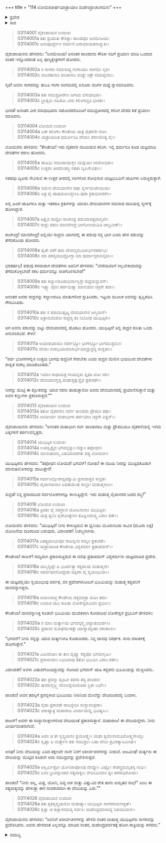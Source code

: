 +++
title = "114 ಲೋಮಶತೀರ್ಥಯಾತ್ರಾಯಾಂ ಮಹೇಂದ್ರಾಚಲಗಮನಃ"
+++

<details><summary>ಪ್ರವೇಶ</summary>


।।   ಓಂ ಓಂ ನಮೋ ನಾರಾಯಣಾಯ।।   ಶ್ರೀ ವೇದವ್ಯಾಸಾಯ ನಮಃ ।।

ಶ್ರೀ ಕೃಷ್ಣದ್ವೈಪಾಯನ ವೇದವ್ಯಾಸ ವಿರಚಿತ  

**ಶ್ರೀ ಮಹಾಭಾರತ**

**ಆರಣ್ಯಕ ಪರ್ವ**

**ತೀರ್ಥಯಾತ್ರಾ ಪರ್ವ**

**ಅಧ್ಯಾಯ 114**

</details>


<details><summary>ಸಾರ</summary>

ವೈತರಣೀ ನದಿಯ ಮಹಾತ್ಮೆ (1-26).

</details>



> 03114001 ವೈಶಂಪಾಯನ ಉವಾಚ।  
03114001a ತತಃ ಪ್ರಯಾತಃ ಕೌಶಿಕ್ಯಾಃ ಪಾಂಡವೋ ಜನಮೇಜಯ।  
03114001c ಆನುಪೂರ್ವ್ಯೇಣ ಸರ್ವಾಣಿ ಜಗಾಮಾಯತನಾನ್ಯುತ।।

ವೈಶಂಪಾಯನನು ಹೇಳಿದನು: “ಜನಮೇಜಯ! ಅನಂತರ ಪಾಂಡವನು ಕೌಶಿಕೀ ನದಿಗೆ ಪ್ರಯಾಣ ಮಾಡಿ ಒಂದಾದ ನಂತರ ಇನ್ನೊಂದರಂತೆ ಎಲ್ಲ ಪುಣ್ಯಕ್ಷೇತ್ರಗಳಿಗೆ ಹೋದನು.

> 03114002a ಸ ಸಾಗರಂ ಸಮಾಸಾದ್ಯ ಗಂಗಾಯಾಃ ಸಂಗಮೇ ನೃಪ।  
03114002c ನದೀಶತಾನಾಂ ಪಂಚಾನಾಂ ಮಧ್ಯೇ ಚಕ್ರೇ ಸಮಾಪ್ಲವಂ।।

ನೃಪ! ಅವನು ಸಾಗರವನ್ನು ತಲುಪಿ ಗಂಗಾ ಸಂಗಮದಲ್ಲಿ ಐನೂರು ನದಿಗಳ ಮಧ್ಯೆ ಸ್ನಾನಮಾಡಿದನು.

> 03114003a ತತಃ ಸಮುದ್ರತೀರೇಣ ಜಗಾಮ ವಸುಧಾಧಿಪಃ।  
03114003c ಭ್ರಾತೃಭಿಃ ಸಹಿತೋ ವೀರಃ ಕಲಿಂಗಾನ್ಪ್ರತಿ ಭಾರತ।।

ಭಾರತ! ಅನಂತರ ವೀರ ವಸುಧಾಧಿಪನು ಸಹೋದರರೊಂದಿಗೆ ಸಮುದ್ರತೀರದಲ್ಲಿ ಕಲಿಂಗ ದೇಶದ ಕಡೆ ಪ್ರಯಾಣ ಮಾಡಿದನು.

> 03114004 ಲೋಮಶ ಉವಾಚ।  
03114004a ಏತೇ ಕಲಿಂಗಾಃ ಕೌಂತೇಯ ಯತ್ರ ವೈತರಣೀ ನದೀ।  
03114004c ಯತ್ರಾಯಜತ ಧರ್ಮೋಽಪಿ ದೇವಾಂ ಶರಣಮೇತ್ಯ ವೈ।।

ಲೋಮಶನು ಹೇಳಿದನು: “ಕೌಂತೇಯ! ಇದು ವೈತರಣೀ ನದಿಯಿರುವ ಕಲಿಂಗ. ಇಲ್ಲಿ ಧರ್ಮನೂ ಕೂಡ ಯಜ್ಞಮಾಡಿ ದೇವತೆಗಳ ಶರಣು ಹೋದನು.

> 03114005a ಋಷಿಭಿಃ ಸಮುಪಾಯುಕ್ತಂ ಯಜ್ಞಿಯಂ ಗಿರಿಶೋಭಿತಂ।  
03114005c ಉತ್ತರಂ ತೀರಮೇತದ್ಧಿ ಸತತಂ ದ್ವಿಜಸೇವಿತಂ।।

ಸತತವೂ ದ್ವಿಜರು ಸೇವಿಸುವ ಈ ಉತ್ತರ ತೀರದಲ್ಲಿ ಗಿರಿಗಳಿಂದ ಶೋಭಿಸುವ ಯಜ್ಞಭೂಮಿಗೆ ಋಷಿಗಳು ಬರುತ್ತಿರುತ್ತಾರೆ.

> 03114006a ಸಮೇನ ದೇವಯಾನೇನ ಪಥಾ ಸ್ವರ್ಗಮುಪೇಯುಷಃ।  
03114006c ಅತ್ರ ವೈ ಋಷಯೋಽನ್ಯೇಽಪಿ ಪುರಾ ಕ್ರತುಭಿರೀಜಿರೇ।।

ಅಲ್ಲಿ ಹಿಂದೆ ಋಷಿಗಳೂ ಮತ್ತು ಇತರರೂ ಕ್ರತುಗಳನ್ನು ಯಾಜಿಸಿ ದೇವಯಾನಗಳ ಸಮನಾದ ದಾರಿಯಲ್ಲಿ ಸ್ವರ್ಗಕ್ಕೆ ಹೋಗಿದ್ದಾರೆ.

> 03114007a ಅತ್ರೈವ ರುದ್ರೋ ರಾಜೇಂದ್ರ ಪಶುಮಾದತ್ತವಾನ್ಮಖೇ।   
03114007c ರುದ್ರಃ ಪಶುಂ ಮಾನವೇಂದ್ರ ಭಾಗೋಽಯಮಿತಿ ಚಾಬ್ರವೀತ್।।

ರಾಜೇಂದ್ರ! ಮಾನವೇಂದ್ರ! ಅಲ್ಲಿಯೇ ರುದ್ರನು ಯಾಗದಲ್ಲಿ ಈ ಪಶುವು ನನ್ನ ಭಾಗ ಎಂದು ಹೇಳಿ ಪಶುವನ್ನು ತೆಗೆದಕೊಂಡು ಹೋದನು.

> 03114008a ಹೃತೇ ಪಶೌ ತದಾ ದೇವಾಸ್ತಮೂಚುರ್ಭರತರ್ಷಭ।  
03114008c ಮಾ ಪರಸ್ವಮಭಿದ್ರೋಗ್ಧಾ ಮಾ ಧರ್ಮಾನ್ಸಕಲಾನ್ನಶೀಃ।।

ಭರತರ್ಷಭ! ಪಶುವು ಕಳವಾದಾಗ ದೇವತೆಗಳು ಅವನಿಗೆ ಹೇಳಿದರು: “ಬೇರೆಯವರಿಗೆ ಸಲ್ಲಬೇಕಾದುದನ್ನು ತೆಗೆದುಕೊಳ್ಳಬೇಡ! ಸಕಲ ಧರ್ಮವನ್ನೂ ನಾಶಗೊಳಿಸಬೇಡ!”

> 03114009a ತತಃ ಕಲ್ಯಾಣರೂಪಾಭಿರ್ವಾಗ್ಭಿಸ್ತೇ ರುದ್ರಮಸ್ತುವನ್।   
03114009c ಇಷ್ಟ್ಯಾ ಚೈನಂ ತರ್ಪಯಿತ್ವಾ ಮಾನಯಾಂ ಚಕ್ರಿರೇ ತದಾ।।

ಅನಂತರ ಅವರು ರುದ್ರನನ್ನು ಕಲ್ಯಾಣರೂಪಿ ಮಾತುಗಳಿಂದ ಸ್ತುತಿಸಿದರು. ಇಷ್ಟಿಯ ಮೂಲಕ ಅವನನ್ನು ತೃಪ್ತಿಪಡಿಸಿ ಗೌರವಿಸಿದರು.

> 03114010a ತತಃ ಸ ಪಶುಮುತ್ಸೃಜ್ಯ ದೇವಯಾನೇನ ಜಗ್ಮಿವಾನ್।  
03114010c ಅತ್ರಾನುವಂಶೋ ರುದ್ರಸ್ಯ ತಂ ನಿಬೋಧ ಯುಧಿಷ್ಠಿರ।।

ಆಗ ಅವನು ಪಶುವನ್ನು ಬಿಟ್ಟು ದೇವಯಾನದಲ್ಲಿ ಹೊರಟು ಹೋದನು. ಯುಧಿಷ್ಠಿರ! ಅಲ್ಲಿ ರುದ್ರನ ಕುರಿತು ಒಂದು ಅನುವಂಶವಿದೆ. ಕೇಳು!

> 03114011a ಅಯಾತಯಾಮಂ ಸರ್ವೇಭ್ಯೋ ಭಾಗೇಭ್ಯೋ ಭಾಗಮುತ್ತಮಂ।  
03114011c ದೇವಾಃ ಸಂಕಲ್ಪಯಾಮಾಸುರ್ಭಯಾದ್ರುದ್ರಸ್ಯ ಶಾಶ್ವತಂ।।

“ಸರ್ವ ಭೋಗಗಳಲ್ಲಿನ ಉತ್ತಮ ಭಾಗವು ರುದ್ರನಿಗೆ ಸೇರಬೇಕು ಎಂದು ರುದ್ರನ ಮೇಲಿನ ಭಯದಿಂದ ದೇವತೆಗಳು ಶಾಶ್ವತ ಸಂಕಲ್ಪ ಮಾಡಿಕೊಂಡರು.”

> 03114012a ಇಮಾಂ ಗಾಥಾಮತ್ರ ಗಾಯನ್ನಪಃ ಸ್ಪೃಶತಿ ಯೋ ನರಃ।  
03114012c ದೇವಯಾನಸ್ತಸ್ಯ ಪಂಥಾಶ್ಚಕ್ಷುಶ್ಚೈವ ಪ್ರಕಾಶತೇ।।

ನೀರನ್ನು ಮುಟ್ಟಿ ಈ ಶ್ಲೋಕವನ್ನು ಯಾವ ನರನು ಹಾಡುತ್ತಾನೋ ಅವನು ದೇವಯಾನದಲ್ಲಿ ಪ್ರಯಾಣಿಸುತ್ತಾನೆ ಮತ್ತು ಅವನ ಕಣ್ಣುಗಳು ಪ್ರಕಾಶಿಸುತ್ತವೆ.””

> 03114013 ವೈಶಂಪಾಯನ ಉವಾಚ।  
03114013a ತತೋ ವೈತರಣೀಂ ಸರ್ವೇ ಪಾಂಡವಾ ದ್ರೌಪದೀ ತಥಾ।  
03114013c ಅವತೀರ್ಯ ಮಹಾಭಾಗಾ ತರ್ಪಯಾಂ ಚಕ್ರಿರೇ ಪಿತೄನ್।।

ವೈಶಂಪಾಯನನು ಹೇಳಿದನು: “ಅನಂತರ ಮಹಾಭಾಗ ಸರ್ವ ಪಾಂಡವರೂ ಮತ್ತು ದ್ರೌಪದಿಯೂ ವೈತರಣಿಯಲ್ಲಿ ಇಳಿದು ಪಿತೃಗಳಿಗೆ ತರ್ಪಣವನ್ನಿತ್ತರು.

> 03114014 ಯುಧಿಷ್ಠಿರ ಉವಾಚ।  
03114014a ಉಪಸ್ಪೃಶ್ಯೈವ ಭಗವನ್ನಸ್ಯಾಂ ನದ್ಯಾಂ ತಪೋಧನ।  
03114014c ಮಾನುಷಾದಸ್ಮಿ ವಿಷಯಾದಪೇತಃ ಪಶ್ಯ ಲೋಮಶ।।

ಯುಧಿಷ್ಠಿರನು ಹೇಳಿದನು: “ತಪೋಧನ ಲೋಮಶ! ಭಗವನ್! ನೋಡು! ಈ ನದಿಯ ನೀರನ್ನು ಮುಟ್ಟಿದಕೂಡಲೇ ಮಾನುಷಲೋಕವನ್ನು ದಾಟುತ್ತೇನೆ!

> 03114015a ಸರ್ವಾಽಲ್ಲೋಕಾನ್ಪ್ರಪಶ್ಯಾಮಿ ಪ್ರಸಾದಾತ್ತವ ಸುವ್ರತ।  
03114015c ವೈಖಾನಸಾನಾಂ ಜಪತಾಮೇಷ ಶಬ್ಧೋ ಮಹಾತ್ಮನಾಂ।।

ಸುವ್ರತ! ನಿನ್ನ ಪ್ರಸಾದದಿಂದ ಸರ್ವಲೋಕಗಳನ್ನೂ ಕಾಣುತ್ತಿದ್ದೇನೆ. ಇದು ಮಹಾತ್ಮ ವೈಖಾನಸರ ಜಪದ ಶಬ್ಧ!”

> 03114016 ಲೋಮಶ ಉವಾಚ।  
03114016a ತ್ರಿಶತಂ ವೈ ಸಹಸ್ರಾಣಿ ಯೋಜನಾನಾಂ ಯುಧಿಷ್ಠಿರ।  
03114016c ಯತ್ರ ಧ್ವನಿಂ ಶೃಣೋಷ್ಯೇನಂ ತೂಷ್ಣೀಮಾಸ್ಸ್ವ ವಿಶಾಂ ಪತೇ।।

ಲೋಮಶನು ಹೇಳಿದನು: “ಯುಧಿಷ್ಠಿರ! ನೀನು ಕೇಳುತ್ತಿರುವ ಈ ಧ್ವನಿಯು ಮೂರುನೂರು ಸಾವಿರ (ಮೂರು ಲಕ್ಷ) ಯೋಜನೆಯ ದೂರದಿಂದ ಬರುವುದು. ವಿಶಾಂಪತೇ! ನಿಃಶಬ್ಧನಾಗಿರು.

> 03114017a ಏತತ್ಸ್ವಯಂಭುವೋ ರಾಜನ್ವನಂ ರಮ್ಯಂ ಪ್ರಕಾಶತೇ।   
03114017c ಯತ್ರಾಯಜತ ಕೌಂತೇಯ ವಿಶ್ವಕರ್ಮಾ ಪ್ರತಾಪವಾನ್।।

ಕೌಂತೇಯ! ರಾಜನ್! ರಮ್ಯವಾಗಿ ಪ್ರಕಾಶಿಸುತ್ತಿರುವ ಈ ವನವು ಪ್ರತಾಪವಾನ್ ವಿಶ್ವಕರ್ಮನು ಯಜ್ಞಮಾಡಿದ ಪ್ರದೇಶ.

> 03114018a ಯಸ್ಮಿನ್ಯಜ್ಞೇ ಹಿ ಭೂರ್ದತ್ತಾ ಕಶ್ಯಪಾಯ ಮಹಾತ್ಮನೇ।  
03114018c ಸಪರ್ವತವನೋದ್ದೇಶಾ ದಕ್ಷಿಣಾ ವೈ ಸ್ವಯಂಭುವಾ।।

ಈ ಯಜ್ಞದಲ್ಲಿಯೇ ಸ್ವಯಂಭುವು ಪರ್ವತ, ವನ ಪ್ರದೇಶಗಳೊಂದಿಗೆ ಭೂಮಿಯನ್ನು ಮಹಾತ್ಮ ಕಶ್ಯಪನಿಗೆ ದಾನವನ್ನಾಗಿತ್ತನು.

> 03114019a ಅವಾಸೀದಚ್ಚ ಕೌಂತೇಯ ದತ್ತಮಾತ್ರಾ ಮಹೀ ತದಾ।  
03114019c ಉವಾಚ ಚಾಪಿ ಕುಪಿತಾ ಲೋಕೇಶ್ವರಮಿದಂ ಪ್ರಭುಂ।।

ಕೌಂತೇಯ! ದಾನವನ್ನಾಗಿತ್ತ ಕೂಡಲೇ ಭೂಮಿಯು ದುಃಖಿತಳಾಗಿ ಕೋಪದಿಂದ ಲೋಕೇಶ್ವರ ಪ್ರಭುವಿಗೆ ಹೇಳಿದಳು:

> 03114020a ನ ಮಾಂ ಮರ್ತ್ಯಾಯ ಭಗವನ್ಕಸ್ಮೈ ಚಿದ್ದಾತುಮರ್ಹಸಿ।   
03114020c ಪ್ರದಾನಂ ಮೋಘಮೇತತ್ತೇ ಯಾಸ್ಯಾಮ್ಯೇಷಾ ರಸಾತಲಂ।।

“ಭಗವನ್! ನೀನು ನನ್ನನ್ನು ಯಾವ ಮರ್ತ್ಯನಿಗೂ ಕೊಡಬಾರದು. ನಿನ್ನ ದಾನವು ನಿರರ್ಥಕ. ನಾನು ರಸಾತಳಕ್ಕೆ ಹೋಗುತ್ತೇನೆ.”

> 03114021a ವಿಷೀದಂತೀಂ ತು ತಾಂ ದೃಷ್ಟ್ವಾ ಕಶ್ಯಪೋ ಭಗವಾನೃಷಿಃ।  
03114021c ಪ್ರಸಾದಯಾಂ ಬಭೂವಾಥ ತತೋ ಭೂಮಿಂ ವಿಶಾಂ ಪತೇ।।

ವಿಶಾಂಪತೇ! ಅವಳು ವಿಷಾದಗೊಂಡಿದ್ದುದನ್ನು ನೋಡಿದ ಭಗವಾನ್ ಋಷಿ ಕಶ್ಯಪನು ಭೂಮಿಯನ್ನು ಮೆಚ್ಚಿಸಿದನು.

> 03114022a ತತಃ ಪ್ರಸನ್ನಾ ಪೃಥಿವೀ ತಪಸಾ ತಸ್ಯ ಪಾಂಡವ।  
03114022c ಪುನರುನ್ಮಜ್ಜ್ಯ ಸಲಿಲಾದ್ವೇದೀರೂಪಾ ಸ್ಥಿತಾ ಬಭೌ।।

ಪಾಂಡವ! ಅವನ ತಪಸ್ಸಿಗೆ ಪ್ರಸನ್ನಳಾದ ಭೂಮಿಯು ನೀರಿನಿಂದ ಮೇಲೆದ್ದು ವೇದಿರೂಪದಲ್ಲಿ ಬಂದಳು.

> 03114023a ಸೈಷಾ ಪ್ರಕಾಶತೇ ರಾಜನ್ವೇದೀ ಸಂಸ್ಥಾನಲಕ್ಷಣಾ।   
03114023c ಆರುಹ್ಯಾತ್ರ ಮಹಾರಾಜ ವೀರ್ಯವಾನ್ವೈ ಭವಿಷ್ಯಸಿ।।

ರಾಜನ್! ಅವಳೇ ಈ ಸಂಸ್ಥಾನಲಕ್ಷಣಗಳಿಂದ ವೇದಿಯಂತೆ ಪ್ರಕಾಶಿಸುತ್ತಾಳೆ. ಮಹಾರಾಜ! ಈ ವೇದಿಯನ್ನೇರು. ನೀನು ವೀರ್ಯವಂತನಾಗುವೆ.

> 03114024a ಅಹಂ ಚ ತೇ ಸ್ವಸ್ತ್ಯಯನಂ ಪ್ರಯೋಕ್ಷ್ಯೇ।
	ಯಥಾ ತ್ವಮೇನಾಮಧಿರೋಕ್ಷ್ಯಸೇಽದ್ಯ।  
> 03114024c ಸ್ಪೃಷ್ಟಾ ಹಿ ಮರ್ತ್ಯೇನ ತತಃ ಸಮುದ್ರಂ।
	ಏಷಾ ವೇದೀ ಪ್ರವಿಶತ್ಯಾಜಮೀಢ।।  

ಅನಘ! ನೀನು ವೇದಿಯನ್ನು ಏರಿದ ತಕ್ಷಣವೇ ನಾನೇ ನಿನಗೆ ಆಶೀರ್ವಚನಗಳನ್ನು ನೀಡುವೆ. ಅಜಮೀಢ! ಮರ್ತ್ಯನು ಈ ವೇದಿಯನ್ನು ಮುಟ್ಟಿದ ಕೂಡಲೇ ಅದು ಸಮುದ್ರವನ್ನು ಪ್ರವೇಶಿಸುತ್ತದೆ.

> 03114025a ಅಗ್ನಿರ್ಮಿತ್ರೋ ಯೋನಿರಾಪೋಽಥ ದೇವ್ಯೋ।
	ವಿಷ್ಣೋ ರೇತಸ್ತ್ವಮಮೃತಸ್ಯ ನಾಭಿಃ।  
> 03114025c ಏವಂ ಬ್ರುವನ್ಪಾಂಡವ ಸತ್ಯವಾಕ್ಯಂ।
	ವೇದೀಮಿಮಾಂ ತ್ವಂ ತರಸಾಧಿರೋಹ।।  

ಪಾಂಡವ! “ನೀನು ಅಗ್ನಿ, ಮಿತ್ರ, ಯೋನಿ, ದಿವ್ಯ ಆಪ ಮತ್ತು ವಿಷ್ಣುವಿನ ರೇತ ಹಾಗು ಅಮೃತದ ನಾಭಿ!” ಎಂಬ ಈ ಸತ್ಯವಾಕ್ಯವನ್ನು ಹೇಳುತ್ತಾ ಈಗ ಸಾವಕಾಶವಾಗಿ ಈ ವೇದಿಯನ್ನು ಏರು.””

> 03114026 ವೈಶಂಪಾಯನ ಉವಾಚ।  
03114026a ತತಃ ಕೃತಸ್ವಸ್ತ್ಯಯನೋ ಮಹಾತ್ಮಾ।
	ಯುಧಿಷ್ಠಿರಃ ಸಾಗರಗಾಮಗಚ್ಚತ್।  
> 03114026c ಕೃತ್ವಾ ಚ ತಚ್ಚಾಸನಮಸ್ಯ ಸರ್ವಂ।
	ಮಹೇಂದ್ರಮಾಸಾದ್ಯ ನಿಶಾಮುವಾಸ।।  

ವೈಶಂಪಾಯನನು ಹೇಳಿದನು: “ಅವನಿಗೆ ಆಶೀರ್ವಚನಗಳನ್ನು ಹೇಳಿದ ನಂತರ ಮಹಾತ್ಮ ಯುಧಿಷ್ಠಿರನು ಸಾಗರವನ್ನು ಪ್ರವೇಶಿಸಿದನು. ಅವನು ಹೇಳಿದಂತೆ ಎಲ್ಲವನ್ನೂ ಮಾಡಿದ ನಂತರ, ಮಹೇಂದ್ರಪರ್ವತಕ್ಕೆ ಹೋಗಿ ರಾತ್ರಿಯನ್ನು ಕಳೆದನು.”

<details><summary>ಸಮಾಪ್ತಿ</summary>

ಇತಿ ಶ್ರೀ ಮಹಾಭಾರತೇ ಆರಣ್ಯಕಪರ್ವಣಿ ತೀರ್ಥಯಾತ್ರಾಪರ್ವಣಿ ಲೋಮಶತೀರ್ಥಯಾತ್ರಾಯಾಂ ಮಹೇಂದ್ರಾಚಲಗಮನೇ ಚತುರ್ದಶಾಧಿಕಶತತಮೋಽಧ್ಯಾಯಃ।  
ಇದು ಮಹಾಭಾರತದ ಆರಣ್ಯಕಪರ್ವದಲ್ಲಿ ತೀರ್ಥಯಾತ್ರಾಪರ್ವದಲ್ಲಿ ಲೋಮಶತೀರ್ಥಯಾತ್ರೆಯಲ್ಲಿ ಮಹೇಂದ್ರಾಚಲಗಮನದಲ್ಲಿ ನೂರಾಹದಿನಾಲ್ಕನೆಯ ಅಧ್ಯಾಯವು.

</details>
